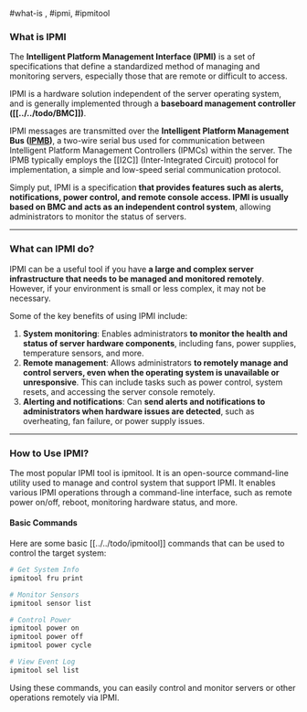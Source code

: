 #what-is , #ipmi, #ipmitool

### What is IPMI

The **Intelligent Platform Management Interface (IPMI)** is a set of specifications that define a standardized method of managing and monitoring servers, especially those that are remote or difficult to access.

IPMI is a hardware solution independent of the server operating system, and is generally implemented through a **baseboard management controller ([[../../todo/BMC]])**.

IPMI messages are transmitted over the **Intelligent Platform Management Bus ([IPMB](IPMB.md))**, a two-wire serial bus used for communication between Intelligent Platform Management Controllers (IPMCs) within the server. The IPMB typically employs the [[I2C]] (Inter-Integrated Circuit) protocol for implementation, a simple and low-speed serial communication protocol.

Simply put, IPMI is a specification **that provides features such as alerts, notifications, power control, and remote console access. IPMI is usually based on BMC and acts as an independent control system**, allowing administrators to monitor the status of servers.

---

### What can IPMI do?

IPMI can be a useful tool if you have **a large and complex server infrastructure that needs to be managed and monitored remotely**. However, if your environment is small or less complex, it may not be necessary.

Some of the key benefits of using IPMI include:

1. **System monitoring**: Enables administrators **to monitor the health and status of server hardware components**, including fans, power supplies, temperature sensors, and more.
2. **Remote management**: Allows administrators **to remotely manage and control servers, even when the operating system is unavailable or unresponsive**. This can include tasks such as power control, system resets, and accessing the server console remotely.
3. **Alerting and notifications**: Can **send alerts and notifications to administrators when hardware issues are detected**, such as overheating, fan failure, or power supply issues.

---

### How to Use IPMI?

The most popular IPMI tool is ipmitool. It is an open-source command-line utility used to manage and control system that support IPMI. It enables various IPMI operations through a command-line interface, such as remote power on/off, reboot, monitoring hardware status, and more.

#### Basic Commands

Here are some basic [[../../todo/ipmitool]] commands that can be used to control the target system:

```bash
# Get System Info
ipmitool fru print

# Monitor Sensors
ipmitool sensor list

# Control Power
ipmitool power on
ipmitool power off
ipmitool power cycle

# View Event Log
ipmitool sel list
```

Using these commands, you can easily control and monitor servers or other operations remotely via IPMI.

